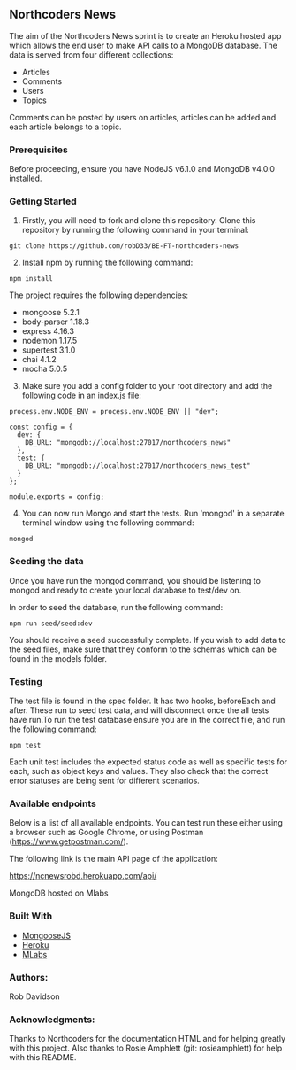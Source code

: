 ## Northcoders News  

The aim of the Northcoders News sprint is to create an Heroku hosted app which allows the end user to make API calls to a MongoDB database. The data is served from four different collections:

* Articles
* Comments
* Users 
* Topics

Comments can be posted by users on articles, articles can be added and each article belongs to a topic.

### Prerequisites

Before proceeding, ensure you have NodeJS v6.1.0 and MongoDB v4.0.0 installed.

### Getting Started

1. Firstly, you will need to fork and clone this repository. Clone this repository by running the following command in your terminal:

```http
git clone https://github.com/robD33/BE-FT-northcoders-news
```

2. Install npm by running the following command:

```http
npm install
```

The project requires the following dependencies:

* mongoose 5.2.1
* body-parser 1.18.3
* express 4.16.3
* nodemon 1.17.5
* supertest 3.1.0
* chai 4.1.2
* mocha 5.0.5

3. Make sure you add a config folder to your root directory and add the following code in an index.js file:

```http
process.env.NODE_ENV = process.env.NODE_ENV || "dev";

const config = {
  dev: {
    DB_URL: "mongodb://localhost:27017/northcoders_news"
  },
  test: {
    DB_URL: "mongodb://localhost:27017/northcoders_news_test"
  }
};

module.exports = config;
```
4. You can now run Mongo and start the tests. Run 'mongod' in a separate terminal window using the following command:

```http
mongod
```
### Seeding the data

Once you have run the mongod command, you should be listening to mongod and ready to create your local database to test/dev on.

In order to seed the database, run the following command:
```http
npm run seed/seed:dev
```
You should receive a seed successfully complete. If you wish to add data to the seed files, make sure that they conform to the schemas which can be found in the models folder.

### Testing

The test file is found in the spec folder. It has two hooks, beforeEach and after. These run to seed test data, and will disconnect once the all tests have run.To run the test database ensure you are in the correct file, and run the following command:

```http
npm test
```

Each unit test includes the expected status code as well as specific tests for each, such as object keys and values. They also check that the correct error statuses are being sent for different scenarios.

### Available endpoints

Below is a list of all available endpoints. You can test run these either using a browser such as Google Chrome, or using Postman (https://www.getpostman.com/).

The following link is the main API page of the application:

https://ncnewsrobd.herokuapp.com/api/

MongoDB hosted on Mlabs

### Built With
* [MongooseJS](https://mongoosejs.com/)
* [Heroku](https://heroku.com/)
* [MLabs](https://mlab.com/)

### Authors: 
Rob Davidson

### Acknowledgments:
Thanks to Northcoders for the documentation HTML and for helping greatly with this project.
Also thanks to Rosie Amphlett (git: rosieamphlett) for help with this README.
